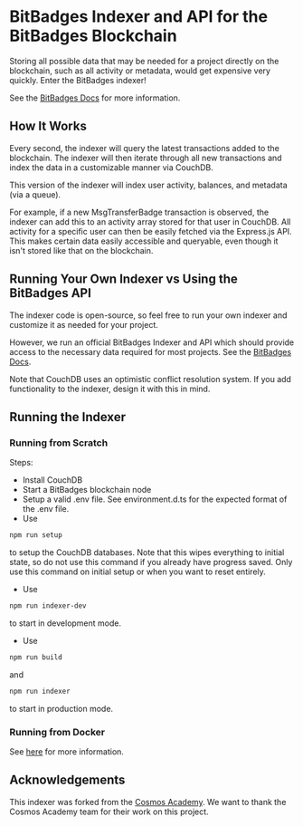 # BitBadges Indexer and API for the BitBadges Blockchain
Storing all possible data that may be needed for a project directly on the blockchain, such as all activity or metadata, would get expensive very quickly. Enter the BitBadges indexer!

See the [BitBadges Docs](
    https://blockin.gitbook.io/bitbadges
) for more information.

## How It Works
Every second, the indexer will query the latest transactions added to the blockchain. The indexer will then iterate through all new transactions and index the data in a customizable manner via CouchDB. 

This version of the indexer will index user activity, balances, and metadata (via a queue).

For example, if a new MsgTransferBadge transaction is observed, the indexer can add this to an activity array stored for that user in CouchDB. All activity for a specific user can then be easily fetched via the Express.js API. This makes certain data easily accessible and queryable, even though it isn't stored like that on the blockchain.

## Running Your Own Indexer vs Using the BitBadges API
The indexer code is open-source, so feel free to run your own indexer and customize it as needed for your project. 

However, we run an official BitBadges Indexer and API which should provide access to the necessary data required for most projects. See the [BitBadges Docs](
    https://blockin.gitbook.io/bitbadges
).

Note that CouchDB uses an optimistic conflict resolution system. If you add functionality to the indexer, design it with this in mind.

## Running the Indexer
### Running from Scratch
Steps:
- Install CouchDB
- Start a BitBadges blockchain node
- Setup a valid .env file. See environment.d.ts for the expected format of the .env file.
- Use 
```bash
npm run setup
``` 
to setup the CouchDB databases. Note that this wipes everything to initial state, so do not use this command if you already have progress saved. Only use this command on initial setup or when you want to reset entirely.
- Use 
```bash
npm run indexer-dev
```
to start in development mode.
- Use 
```bash
npm run build
```
and 
```bash
npm run indexer
``` 
to start in production mode.

### Running from Docker
See [here](https://github.com/bitbadges/bitbadges-docker) for more information.

## Acknowledgements
This indexer was forked from the [Cosmos Academy](
    https://github.com/cosmos/academy-checkers-ui
). We want to thank the Cosmos Academy team for their work on this project.